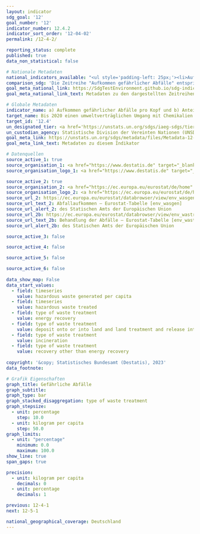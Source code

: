 ```yaml
---
layout: indicator    
sdg_goal: '12'    
goal_number: '12'    
indicator_number: 12.4.2    
indicator_sort_order: '12-04-02'    
permalink: /12-4-2/    

reporting_status: complete    
published: true    
data_non_statistical: false    

# Nationale Metadaten    
national_indicators_available: "<ul style='padding-left: 25px;'><li>Aufkommen gefährlicher Abfälle</li> <li> Behandelte gefährliche Abfälle</li></ul>"    
comparison_sdg: 'Die Zeitreihe "Aufkommen gefährlicher Abfälle" entspricht den globalen Metadaten. Die Zeitreihe "Behandelte gefährliche Abfälle" bietet zusätzliche Informationen.'    
goal_meta_national_link: https://SdgTestEnvironment.github.io/sdg-indicators/public/Meta/12.4.2.pdf
goal_meta_national_link_text: Metadaten zu den dargestellten Zeitreihen    

# Globale Metadaten    
indicator_name: a) Aufkommen gefährlicher Abfälle pro Kopf und b) Anteil der gefährlichen Abfälle, der behandelt wird, nach Art der Behandlung    
target_name: Bis 2020 einen umweltverträglichen Umgang mit Chemikalien und allen Abfällen während ihres gesamten Lebenszyklus in Übereinstimmung mit den vereinbarten internationalen Rahmenregelungen erreichen und ihre Freisetzung in Luft, Wasser und Boden erheblich verringern, um ihre nachteiligen Auswirkungen auf die menschliche Gesundheit und die Umwelt auf ein Mindestmaß zu beschränken    
target_id: '12.4'    
un_designated_tier: <a href='https://unstats.un.org/sdgs/iaeg-sdgs/tier-classification/' title='Klicken Sie hier um weitere Informationen zur UN-Tier-Klassifikation zu erhalten.'  target='_blank'>Tier II</a>    
un_custodian_agency: Statistische Division der Vereinten Nationen (UNSD)<br>Umweltprogramm der Vereinten Nationen (UNEP)    
goal_meta_link: https://unstats.un.org/sdgs/metadata/files/Metadata-12-04-02.pdf    
goal_meta_link_text: Metadaten zu diesem Indikator        

# Datenquellen
source_active_1: true
source_organisation_1: <a href="https://www.destatis.de" target="_blank"> Statistisches Bundesamt (Destatis) </a>
source_organisation_logo_1: <a href="https://www.destatis.de" target="_blank"><img src="https://g205sdgs.github.io/sdg-indicators/public/OrgImgDe/destatis.png" alt="Logo destatis" style="height:60px; width:148px"/></a>

source_active_2: true
source_organisation_2: <a href="https://ec.europa.eu/eurostat/de/home" target="_blank" onclick="return confirm_alert('des Statischen Amts der Europäischen Union');"> Statisches Amt der Europäischen Union (Eurostat) </a>
source_organisation_logo_2: <a href="https://ec.europa.eu/eurostat/de/home" target="_blank" onclick="return confirm_alert('des Statischen Amts der Europäischen Union');"><img src="https://g205sdgs.github.io/sdg-indicators/public/OrgImgDe/eurostat.png" alt="Logo eurostat" style="height:60px; width:148px"/></a>
source_url_2: https://ec.europa.eu/eurostat/databrowser/view/env_wasgen/default/table?lang=de
source_url_text_2: Abfallaufkommen – Eurostat-Tabelle [env_wasgen]
source_url_alert_2: des Statischen Amts der Europäischen Union
source_url_2b: https://ec.europa.eu/eurostat/databrowser/view/env_wastrt/default/table?lang=de
source_url_text_2b: Behandlung der Abfälle – Eurostat-Tabelle [env_wastrt]
source_url_alert_2b: des Statischen Amts der Europäischen Union

source_active_3: false

source_active_4: false

source_active_5: false

source_active_6: false
    
data_show_map: False    
data_start_values: 
  - field: timeseries
    value: hazardous waste generated per capita
  - field: timeseries
    value: hazardous waste treated
  - field: type of waste treatment
    value: energy recovery
  - field: type of waste treatment
    value: deposit onto or into land and land treatment and release into water bodies
  - field: type of waste treatment
    value: incineration
  - field: type of waste treatment
    value: recovery other than energy recovery    
    
copyright: '&copy; Statistisches Bundesamt (Destatis), 2023'    
data_footnote:     

# Grafik Eigenschaften    
graph_title: Gefährliche Abfälle
graph_subtitle:     
graph_type: bar
graph_stacked_disaggregation: type of waste treatment
graph_stepsize: 
  - unit: percentage
    step: 10.0
  - unit: kilogram per capita
    step: 50.0    
graph_limits:
  - unit: "percentage"
    minimum: 0.0
    maximum: 100.0
show_line: true
span_gaps: true

precision:
  - unit: kilogram per capita
    decimals: 0
  - unit: percentage
    decimals: 1    

previous: 12-4-1    
next: 12-5-1    

national_geographical_coverage: Deutschland    
---
```


<span></span>